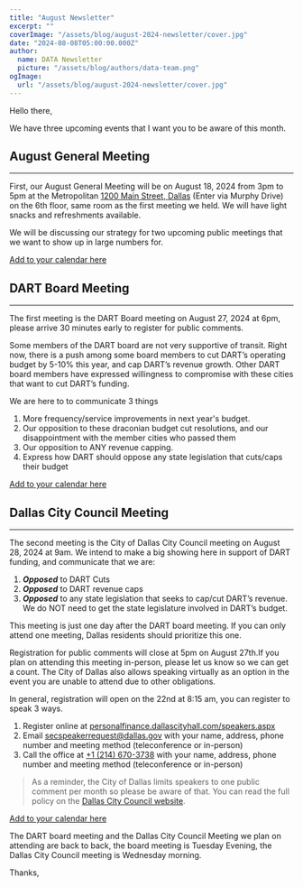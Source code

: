 ```yaml
---
title: "August Newsletter"
excerpt: ""
coverImage: "/assets/blog/august-2024-newsletter/cover.jpg"
date: "2024-08-08T05:00:00.000Z"
author:
  name: DATA Newsletter
  picture: "/assets/blog/authors/data-team.png"
ogImage:
  url: "/assets/blog/august-2024-newsletter/cover.jpg"
---
```

Hello there,  

We have three upcoming events that I want you to be aware of this month.  

## August General Meeting

---
First, our August General Meeting will be on August 18, 2024 from 3pm to 5pm at the Metropolitan [1200 Main Street, Dallas](https://) (Enter via Murphy Drive) on the 6th floor, same room as the first meeting we held. We will have light snacks and refreshments available.   

We will be discussing our strategy for two upcoming public meetings that we want to show up in large numbers for.
 
[Add to your calendar here](https://calendar.google.com/calendar/event?action=TEMPLATE&tmeid=MXJjM2szYnViaTQ1ajhuZGdhNzIzOHYyaWIgY19iODQxODVmYjBjNTc5OGJmYzhkOTI2YWM1MDEzZDRlZDFmZGJkMGMzZmI3OWE5NjA2ODZmYmI5MjUwMDM3NTk1QGc&tmsrc=c_b84185fb0c5798bfc8d926ac5013d4ed1fdbd0c3fb79a960686fbb9250037595%40group.calendar.google.com)

## DART Board Meeting

---

The first meeting is the DART Board meeting on August 27, 2024 at 6pm, please arrive 30 minutes early to register for public comments.

Some members of the DART board are not very supportive of transit. Right now, there is a push among some board members to cut DART’s operating budget by 5-10% this year, and cap DART’s revenue growth. Other DART board members have expressed willingness to compromise with these cities that want to cut DART’s funding.

We are here to to communicate 3 things

1. More frequency/service improvements in next year's budget.
2. Our opposition to these draconian budget cut resolutions, and our disappointment with the member cities who passed them
3. Our opposition to ANY revenue capping.
4. Express how DART should oppose any state legislation that cuts/caps their budget


[Add to your calendar here](https://calendar.google.com/calendar/event?action=TEMPLATE&tmeid=MXF0OWFwc3E0YnNwbjNhc2M4cjhvMzNoMGcgY19iODQxODVmYjBjNTc5OGJmYzhkOTI2YWM1MDEzZDRlZDFmZGJkMGMzZmI3OWE5NjA2ODZmYmI5MjUwMDM3NTk1QGc&tmsrc=c_b84185fb0c5798bfc8d926ac5013d4ed1fdbd0c3fb79a960686fbb9250037595%40group.calendar.google.com)


## Dallas City Council Meeting

---
The second meeting is the City of Dallas City Council meeting on August 28, 2024 at 9am. We intend to make a big showing here in support of DART funding, and communicate that we are:


1. ***Opposed*** to DART Cuts
2. ***Opposed*** to DART revenue caps
3. ***Opposed*** to any state legislation that seeks to cap/cut DART’s revenue. We do NOT need to get the state legislature involved in DART’s budget.


This meeting is just one day after the DART board meeting. If you can only attend one meeting, Dallas residents should prioritize this one.

Registration for public comments will close at 5pm on August 27th.If you plan on attending this meeting in-person, please let us know so we can get a count. The City of Dallas also allows speaking virtually as an option in the event you are unable to attend due to other obligations.

In general, registration will open on the 22nd at 8:15 am, you can register to speak 3 ways.
1. Register online at [personalfinance.dallascityhall.com/speakers.aspx](https://personalfinance.dallascityhall.com/speakers.aspx)
2. Email [secspeakerrequest@dallas.gov](mailto:secspeakerrequest@dallas.gov) with your name, address, phone number and meeting method (teleconference or in-person)
3. Call the office at [+1 (214) 670-3738](tel:2146703738) with your name, address, phone number and meeting method (teleconference or in-person)

 > As a reminder, the City of Dallas limits speakers to one public comment per month so please be aware of that. You can read the full policy on the [Dallas City Council website](https://dallascityhall.com/government/citysecretary/pages/ccrules.aspx). 

[Add to your calendar here](https://calendar.google.com/calendar/event?action=TEMPLATE&tmeid=NzVqdjJoMGxxMGYzZTMycnU4OHFtdjRoNnEgY19iODQxODVmYjBjNTc5OGJmYzhkOTI2YWM1MDEzZDRlZDFmZGJkMGMzZmI3OWE5NjA2ODZmYmI5MjUwMDM3NTk1QGc&tmsrc=c_b84185fb0c5798bfc8d926ac5013d4ed1fdbd0c3fb79a960686fbb9250037595%40group.calendar.google.com)

The DART board meeting and the Dallas City Council Meeting we plan on attending are back to back, the board meeting is Tuesday Evening, the Dallas City Council meeting is Wednesday morning.

Thanks,
